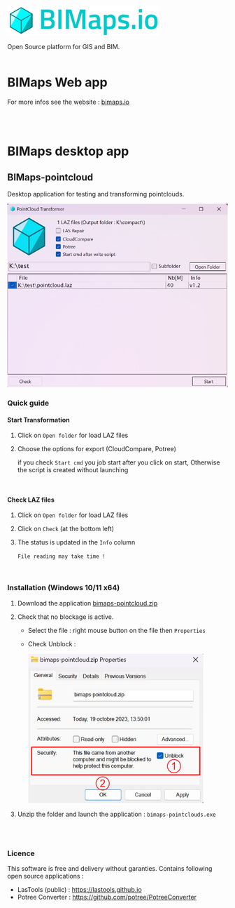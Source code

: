 
![bimaps-logo.png](images/bimaps-logo.png)

Open Source platform for GIS and BIM.
<br>
<br>


# BIMaps Web app

For more infos see the website : [bimaps.io](https://bimaps.io)

<br>
<br>

# BIMaps desktop app


## BIMaps-pointcloud


Desktop application for testing and transforming pointclouds.

![bimaps-pointcloud.png](images/bimaps-pointcloud.png)

### Quick guide


#### Start Transformation

1. Click on `Open folder` for load LAZ files
2. Choose the options for export (CloudCompare, Potree)

    if you check `Start cmd` you job start after you click on start, Otherwise the script is created without launching

<br>

#### Check LAZ files

1. Click on `Open folder` for load LAZ files
2. Click on `Check` (at the bottom left)
3. The status is updated in the `Info` column

    `File reading may take time !`

<br>



### Installation (Windows 10/11 x64)

1) Download the application [bimaps-pointcloud.zip](https://raw.githubusercontent.com/bimaps/bimaps/main/bimaps-pointcloud/bimaps-pointcloud.zip)

2) Check that no blockage is active.
    - Select the file : right mouse button on the file then `Properties`
    - Check Unblock :

        ![setup-app-secu.jpg](images/setup-app-secu.jpg)

3) Unzip the folder and launch the application : `bimaps-pointclouds.exe`

<br>
<br>



### Licence

This software is free and delivery without garanties.
Contains following open source applications :
- LasTools (public) : https://lastools.github.io
- Potree Converter : https://github.com/potree/PotreeConverter
